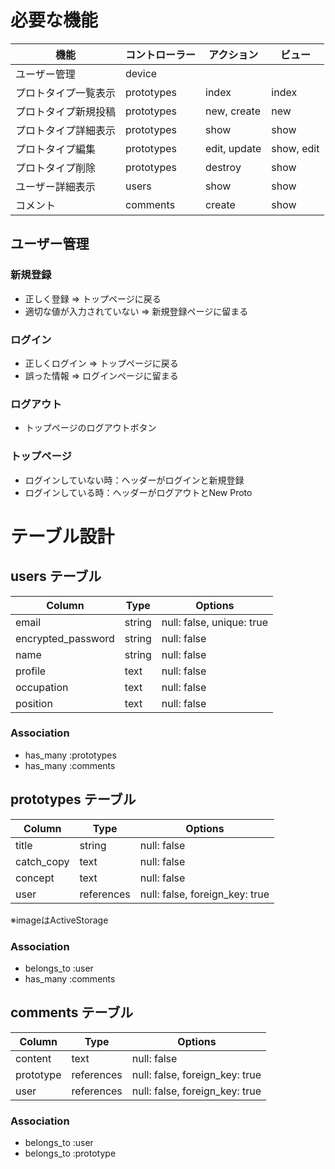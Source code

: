# 必要な機能

| 機能               | コントローラー | アクション  | ビュー      |
| ------------------ | -----------  | ----------- | ---------- |
| ユーザー管理        | device       |             |            |
| プロトタイプ一覧表示 | prototypes   | index       | index      |
| プロトタイプ新規投稿 | prototypes   | new, create | new        |
| プロトタイプ詳細表示 | prototypes   | show        | show       |
| プロトタイプ編集    | prototypes   | edit, update | show, edit |
| プロトタイプ削除    | prototypes   | destroy      | show       |
| ユーザー詳細表示    | users        | show         | show       |
| コメント            | comments     | create      | show       |

## ユーザー管理

### 新規登録

- 正しく登録 => トップページに戻る
- 適切な値が入力されていない => 新規登録ページに留まる

### ログイン

- 正しくログイン => トップページに戻る
- 誤った情報 => ログインページに留まる

### ログアウト

- トップページのログアウトボタン

### トップページ

- ログインしていない時：ヘッダーがログインと新規登録
- ログインしている時：ヘッダーがログアウトとNew Proto

# テーブル設計

## users テーブル

| Column             | Type   | Options                   |
| ------------------ | ------ | ------------------------- |
| email              | string | null: false, unique: true |
| encrypted_password | string | null: false               |
| name               | string | null: false               |
| profile            | text   | null: false               |
| occupation         | text   | null: false               |
| position           | text   | null: false               |

### Association

- has_many :prototypes
- has_many :comments

## prototypes テーブル

| Column     | Type       | Options                        |
| ---------- | ---------- | ------------------------------ |
| title      | string     | null: false                    |
| catch_copy | text       | null: false                    |
| concept    | text       | null: false                    |
| user       | references | null: false, foreign_key: true |
※imageはActiveStorage

### Association

- belongs_to :user
- has_many :comments

## comments テーブル

| Column    | Type       | Options                        |
| --------- | ---------- | ------------------------------ |
| content   | text       | null: false                    |
| prototype | references | null: false, foreign_key: true |
| user      | references | null: false, foreign_key: true |

### Association

- belongs_to :user
- belongs_to :prototype